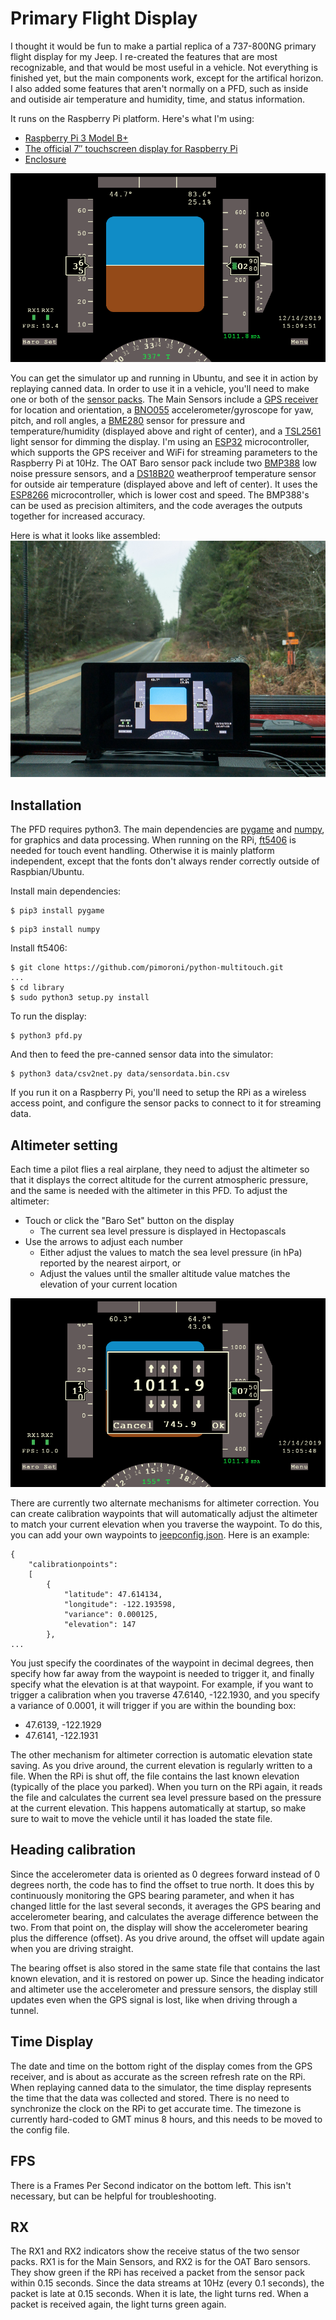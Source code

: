 # Primary Flight Display

I thought it would be fun to make a partial replica of a 737-800NG primary flight display for my Jeep.  I re-created the features that are most recognizable, and that would be most useful in a vehicle.  Not everything is finished yet, but the main components work, except for the artifical horizon.  I also added some features that aren't normally on a PFD, such as inside and outiside air temperature and humidity, time, and status information.

It runs on the Raspberry Pi platform.  Here's what I'm using:
* [Raspberry Pi 3 Model B+][9]
* [The official 7″ touchscreen display for Raspberry Pi][10]
* [Enclosure][11]

![Primary Flight Display](images/PFD.png)

You can get the simulator up and running in Ubuntu, and see it in action by replaying canned data.  In order to use it in a vehicle, you'll need to make one or both of the [sensor packs](https://github.com/fermitron2048/pfd/tree/master/sensors).  The Main Sensors include a [GPS receiver][1] for location and orientation, a [BNO055][2] accelerometer/gyroscope for yaw, pitch, and roll angles, a [BME280][3] sensor for pressure and temperature/humidity (displayed above and right of center), and a [TSL2561][4] light sensor for dimming the display.  I'm using an [ESP32][5] microcontroller, which supports the GPS receiver and WiFi for streaming parameters to the Raspberry Pi at 10Hz.  The OAT Baro sensor pack include two [BMP388][6] low noise pressure sensors, and a [DS18B20][7] weatherproof temperature sensor for outside air temperature (displayed above and left of center).  It uses the [ESP8266][8] microcontroller, which is lower cost and speed.  The BMP388's can be used as precision altimiters, and the code averages the outputs together for increased accuracy.

Here is what it looks like assembled:
![PFD in Jeep](images/IMG_3568.jpg)

## Installation

The PFD requires python3.  The main dependencies are [pygame][12] and [numpy][13], for graphics and data processing.  When running on the RPi, [ft5406][14] is needed for touch event handling.  Otherwise it is mainly platform independent, except that the fonts don't always render correctly outside of Raspbian/Ubuntu.

Install main dependencies:
```
$ pip3 install pygame
```

```
$ pip3 install numpy
```

Install ft5406:
```
$ git clone https://github.com/pimoroni/python-multitouch.git
...
$ cd library
$ sudo python3 setup.py install
```

To run the display:
```
$ python3 pfd.py
```

And then to feed the pre-canned sensor data into the simulator:
```
$ python3 data/csv2net.py data/sensordata.bin.csv
```

If you run it on a Raspberry Pi, you'll need to setup the RPi as a wireless access point, and configure the sensor packs to connect to it for streaming data.  

## Altimeter setting

Each time a pilot flies a real airplane, they need to adjust the altimeter so that it displays the correct altitude for the current atmospheric pressure, and the same is needed with the altimeter in this PFD.  To adjust the altimeter:

* Touch or click the "Baro Set" button on the display
  * The current sea level pressure is displayed in Hectopascals
* Use the arrows to adjust each number
  * Either adjust the values to match the sea level pressure (in hPa) reported by the nearest airport, or
  * Adjust the values until the smaller altitude value matches the elevation of your current location

![Baro Set](images/BaroSet.png)

There are currently two alternate mechanisms for altimeter correction.  You can create calibration waypoints that will automatically adjust the altimeter to match your current elevation when you traverse the waypoint.  To do this, you can add your own waypoints to [jeepconfig.json](jeepconfig.json).  Here is an example:

```
{
	"calibrationpoints": 
	[
		{
			"latitude": 47.614134,
			"longitude": -122.193598,
			"variance": 0.000125,
			"elevation": 147
		},
...
```

You just specify the coordinates of the waypoint in decimal degrees, then specify how far away from the waypoint is needed to trigger it, and finally specify what the elevation is at that waypoint.  For example, if you want to trigger a calibration when you traverse 47.6140, -122.1930, and you specify a variance of 0.0001, it will trigger if you are within the bounding box:
* 47.6139, -122.1929
* 47.6141, -122.1931

The other mechanism for altimeter correction is automatic elevation state saving.  As you drive around, the current elevation is regularly written to a file.  When the RPi is shut off, the file contains the last known elevation (typically of the place you parked).  When you turn on the RPi again, it reads the file and calculates the current sea level pressure based on the pressure at the current elevation.  This happens automatically at startup, so make sure to wait to move the vehicle until it has loaded the state file.  

## Heading calibration

Since the accelerometer data is oriented as 0 degrees forward instead of 0 degrees north, the code has to find the offset to true north.  It does this by continuously monitoring the GPS bearing parameter, and when it has changed little for the last several seconds, it averages the GPS bearing and accelerometer bearing, and calculates the average difference between the two.  From that point on, the display will show the accelerometer bearing plus the difference (offset).  As you drive around, the offset will update again when you are driving straight.

The bearing offset is also stored in the same state file that contains the last known elevation, and it is restored on power up.  Since the heading indicator and altimeter use the accelerometer and pressure sensors, the display still updates even when the GPS signal is lost, like when driving through a tunnel.

## Time Display

The date and time on the bottom right of the display comes from the GPS receiver, and is about as accurate as the screen refresh rate on the RPi.  When replaying canned data to the simulator, the time display represents the time that the data was collected and stored.  There is no need to synchronize the clock on the RPi to get accurate time.  The timezone is currently hard-coded to GMT minus 8 hours, and this needs to be moved to the config file.

## FPS

There is a Frames Per Second indicator on the bottom left.  This isn't necessary, but can be helpful for troubleshooting.

## RX

The RX1 and RX2 indicators show the receive status of the two sensor packs.  RX1 is for the Main Sensors, and RX2 is for the OAT Baro sensors.  They show green if the RPi has received a packet from the sensor pack within 0.15 seconds.  Since the data streams at 10Hz (every 0.1 seconds), the packet is late at 0.15 seconds.  When it is late, the light turns red.  When a packet is received again, the light turns green again.  

[1]: https://www.adafruit.com/product/3133 "Ultimate GPS FeatherWing"
[2]: https://www.adafruit.com/product/2472 "BNO055"
[3]: https://www.adafruit.com/product/2652 "BME280"
[4]: https://www.adafruit.com/product/439 "TSL2561"
[5]: https://www.adafruit.com/product/3405 "ESP32 Feather"
[6]: https://www.adafruit.com/product/3966 "BMP388"
[7]: https://www.adafruit.com/product/381 "DS18B20"
[8]: https://www.adafruit.com/product/2471 "ESP8266"
[9]: https://www.raspberrypi.org/products/raspberry-pi-3-model-b-plus/ "RPi"
[10]: https://www.raspberrypi.org/products/raspberry-pi-touch-display/ "RPi Display"
[11]: https://smarticase.com/products/smartipi-touch "RPi Enclosure"
[12]: https://www.pygame.org "pygame"
[13]: https://numpy.org/ "numpy"
[14]: https://github.com/pimoroni/python-multitouch "ft5406"
